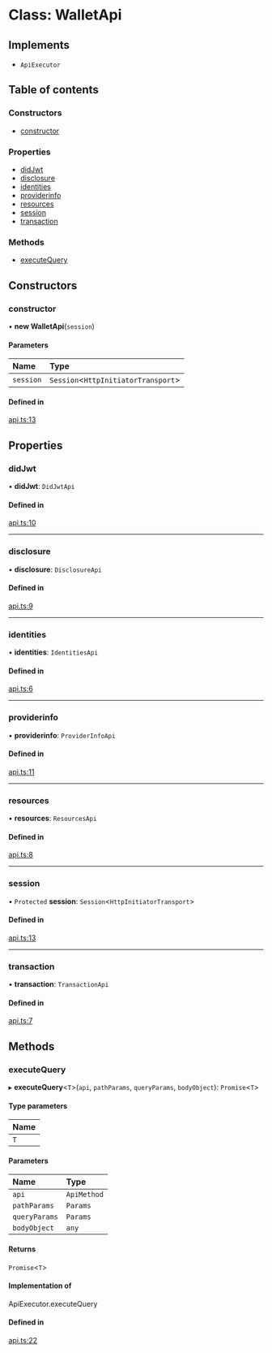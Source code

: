 # Class: WalletApi

## Implements

- `ApiExecutor`

## Table of contents

### Constructors

- [constructor](WalletApi.md#constructor)

### Properties

- [didJwt](WalletApi.md#didjwt)
- [disclosure](WalletApi.md#disclosure)
- [identities](WalletApi.md#identities)
- [providerinfo](WalletApi.md#providerinfo)
- [resources](WalletApi.md#resources)
- [session](WalletApi.md#session)
- [transaction](WalletApi.md#transaction)

### Methods

- [executeQuery](WalletApi.md#executequery)

## Constructors

### constructor

• **new WalletApi**(`session`)

#### Parameters

| Name | Type |
| :------ | :------ |
| `session` | `Session`<`HttpInitiatorTransport`\> |

#### Defined in

[api.ts:13](https://gitlab.com/i3-market/code/wp3/t3.2/i3m-wallet-monorepo/-/blob/ed4edc3/packages/wallet-protocol-api/src/ts/api.ts#L13)

## Properties

### didJwt

• **didJwt**: `DidJwtApi`

#### Defined in

[api.ts:10](https://gitlab.com/i3-market/code/wp3/t3.2/i3m-wallet-monorepo/-/blob/ed4edc3/packages/wallet-protocol-api/src/ts/api.ts#L10)

___

### disclosure

• **disclosure**: `DisclosureApi`

#### Defined in

[api.ts:9](https://gitlab.com/i3-market/code/wp3/t3.2/i3m-wallet-monorepo/-/blob/ed4edc3/packages/wallet-protocol-api/src/ts/api.ts#L9)

___

### identities

• **identities**: `IdentitiesApi`

#### Defined in

[api.ts:6](https://gitlab.com/i3-market/code/wp3/t3.2/i3m-wallet-monorepo/-/blob/ed4edc3/packages/wallet-protocol-api/src/ts/api.ts#L6)

___

### providerinfo

• **providerinfo**: `ProviderInfoApi`

#### Defined in

[api.ts:11](https://gitlab.com/i3-market/code/wp3/t3.2/i3m-wallet-monorepo/-/blob/ed4edc3/packages/wallet-protocol-api/src/ts/api.ts#L11)

___

### resources

• **resources**: `ResourcesApi`

#### Defined in

[api.ts:8](https://gitlab.com/i3-market/code/wp3/t3.2/i3m-wallet-monorepo/-/blob/ed4edc3/packages/wallet-protocol-api/src/ts/api.ts#L8)

___

### session

• `Protected` **session**: `Session`<`HttpInitiatorTransport`\>

#### Defined in

[api.ts:13](https://gitlab.com/i3-market/code/wp3/t3.2/i3m-wallet-monorepo/-/blob/ed4edc3/packages/wallet-protocol-api/src/ts/api.ts#L13)

___

### transaction

• **transaction**: `TransactionApi`

#### Defined in

[api.ts:7](https://gitlab.com/i3-market/code/wp3/t3.2/i3m-wallet-monorepo/-/blob/ed4edc3/packages/wallet-protocol-api/src/ts/api.ts#L7)

## Methods

### executeQuery

▸ **executeQuery**<`T`\>(`api`, `pathParams`, `queryParams`, `bodyObject`): `Promise`<`T`\>

#### Type parameters

| Name |
| :------ |
| `T` |

#### Parameters

| Name | Type |
| :------ | :------ |
| `api` | `ApiMethod` |
| `pathParams` | `Params` |
| `queryParams` | `Params` |
| `bodyObject` | `any` |

#### Returns

`Promise`<`T`\>

#### Implementation of

ApiExecutor.executeQuery

#### Defined in

[api.ts:22](https://gitlab.com/i3-market/code/wp3/t3.2/i3m-wallet-monorepo/-/blob/ed4edc3/packages/wallet-protocol-api/src/ts/api.ts#L22)

